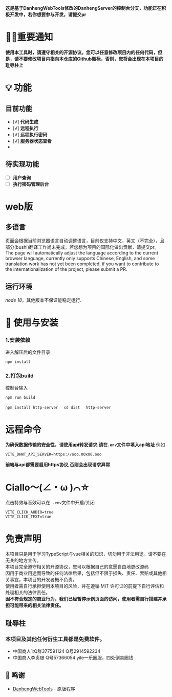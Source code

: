 

**这是基于DanhengWebTools修改的DanhengServer的控制台分支，功能正在积极开发中，若你想要参与开发，请提交pr**  
# 📣📣重要通知
**使用本工具时，请遵守相关的开源协议。您可以任意修改项目内的任何代码，但是，请不要修改项目内指向本仓库的Github徽标，否则，您将会出现在本项目的耻辱柱上**

# 💡 功能

## 目前功能

- [√] **代码生成**
- [√] **远程执行**
- [√] **远程执行密码**
- [√] **服务器状态查看**
- 
## 待实现功能

- [ ] **用户查询**
- [ ] **执行密码管理后台**

# web版
## 多语言
页面会根据当前浏览器语言自动调整语言，目前仅支持中文，英文（不完全），且部分(bushi)翻译工作尚未完成，若您想为项目的国际化做出贡献，请提交pr。
The page will automatically adjust the language according to the current browser language, currently only supports Chinese, English, and some translation work has not yet been completed, if you want to contribute to the internationalization of the project, please submit a PR.

## 运行环境
*node 18*，其他版本不保证能稳定运行.

# 🍗 使用与安装
### 1.安装依赖
进入解压后的文件目录
```
npm install
```
### 2.打包build
控制台输入
```
npm run build
```
`
npm install http-server  
`
`
cd dist  
`
`
http-server
`
# 远程命令
**为确保数据传输的安全性，请使用[api](https://github.com/lctoolsweb/DanhengWebTools-transmit)转发请求.请在`.env`文件中填入api地址**
例如
```
VITE_DHWT_API_SERVER=https://ooo.00x00.ooo
```
**前端与api都需要启用https协议,否则会出现请求异常**

# Ciallo～(∠・ω )⌒☆
点击特效与音效可以在` .env`文件中开启/关闭
```
VITE_CLICK_AUDIO=true
VITE_CLICK_TEXT=true
```

# 免责声明

本项目只是用于学习TypeScript与vue相关的知识，切勿用于非法用途。请不要在无关的地方宣传。  
本项目完全遵守相关的开源协议，您可以根据自己的意愿自由地更改源码  
因用于商业用途而导致的任何法律后果，包括但不限于损失、责任、索赔或其他相关事宜，本项目的开发者概不负责。  
使用者需自行承担使用本项目的风险，并在遵循 MIT 许可证的前提下自行评估和处理相关的法律责任。  
**因不符合规定的商业行为，我们已经暂停示例页面的访问，使用者需自行搭建并承担可能带来的相关法律责任。**

## 耻辱柱
### 本项目及其他任何衍生工具都是免费软件。
+ 中国商人1:Q群377591124 Q号2914592234
+ 中国商人李贞璟 Q号57366054 yile一乐圈服，四处倒卖圈钱

## 🙌 鸣谢
- [DanhengWebTools](https://github.com/lctoolsweb/DanhengWebTools) - 原版程序
